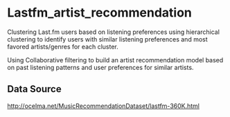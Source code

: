 # Lastfm_artist_recommendation

Clustering Last.fm users based on listening preferences using hierarchical clustering to identify users with similar
listening preferences and most favored artists/genres for each cluster.  

Using Collaborative filtering to build an artist recommendation model based on past listening patterns and user
preferences for similar artists.

## Data Source
http://ocelma.net/MusicRecommendationDataset/lastfm-360K.html
